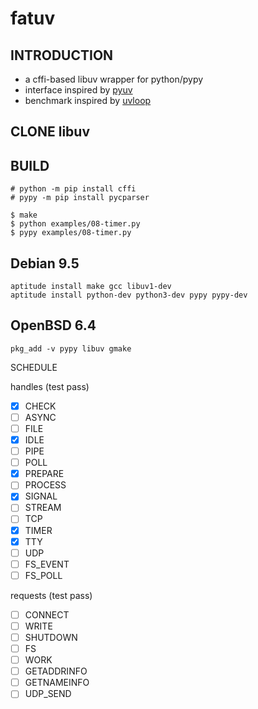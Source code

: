 # fatuv

## INTRODUCTION

* a cffi-based libuv wrapper for python/pypy
* interface inspired by [pyuv][1]
* benchmark inspired by [uvloop][2]


## CLONE libuv

## BUILD

```
# python -m pip install cffi
# pypy -m pip install pycparser

$ make
$ python examples/08-timer.py
$ pypy examples/08-timer.py
```

## Debian 9.5

```
aptitude install make gcc libuv1-dev
aptitude install python-dev python3-dev pypy pypy-dev
```

## OpenBSD 6.4

```
pkg_add -v pypy libuv gmake
```


[1]: https://github.com/saghul/pyuv/
[2]: https://github.com/MagicStack/uvloop

SCHEDULE

handles (test pass)
- [x] CHECK
- [ ] ASYNC
- [ ] FILE
- [x] IDLE
- [ ] PIPE
- [ ] POLL
- [x] PREPARE
- [ ] PROCESS
- [x] SIGNAL
- [ ] STREAM
- [ ] TCP
- [x] TIMER
- [x] TTY
- [ ] UDP
- [ ] FS_EVENT
- [ ] FS_POLL

requests (test pass)
- [ ] CONNECT
- [ ] WRITE
- [ ] SHUTDOWN
- [ ] FS
- [ ] WORK
- [ ] GETADDRINFO
- [ ] GETNAMEINFO
- [ ] UDP_SEND
